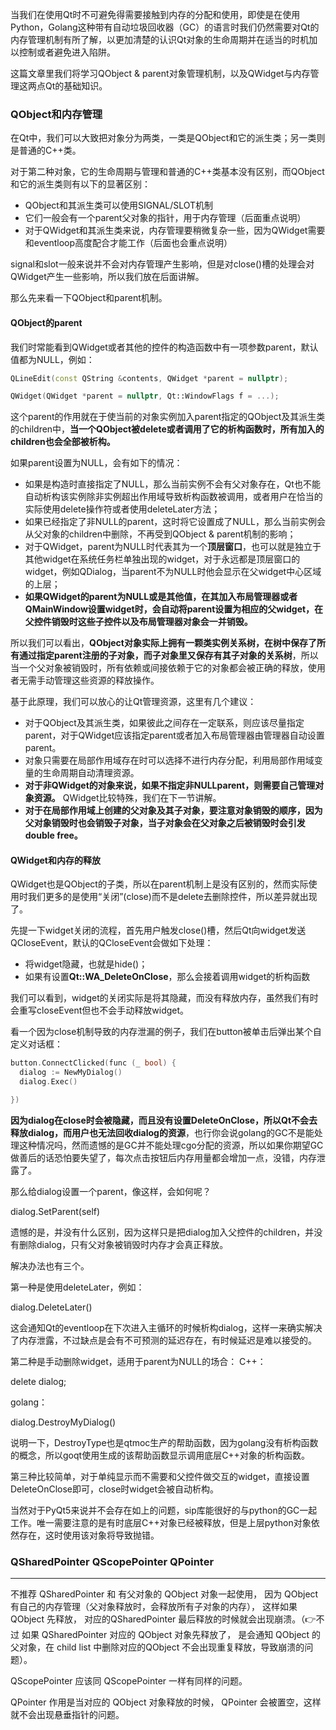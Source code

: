 当我们在使用Qt时不可避免得需要接触到内存的分配和使用，即使是在使用Python，Golang这种带有自动垃圾回收器（GC）的语言时我们仍然需要对Qt的内存管理机制有所了解，以更加清楚的认识Qt对象的生命周期并在适当的时机加以控制或者避免进入陷阱。

这篇文章里我们将学习QObject & parent对象管理机制，以及QWidget与内存管理这两点Qt的基础知识。

### QObject和内存管理

在Qt中，我们可以大致把对象分为两类，一类是QObject和它的派生类；另一类则是普通的C++类。

对于第二种对象，它的生命周期与管理和普通的C++类基本没有区别，而QObject和它的派生类则有以下的显著区别：

- QObject和其派生类可以使用SIGNAL/SLOT机制
- 它们一般会有一个parent父对象的指针，用于内存管理（后面重点说明）
- 对于QWidget和其派生类来说，内存管理要稍微复杂一些，因为QWidget需要和eventloop高度配合才能工作（后面也会重点说明）

signal和slot一般来说并不会对内存管理产生影响，但是对close()槽的处理会对QWidget产生一些影响，所以我们放在后面讲解。

那么先来看一下QObject和parent机制。

#### QObject的parent

我们时常能看到QWidget或者其他的控件的构造函数中有一项参数parent，默认值都为NULL，例如：

```cpp
QLineEdit(const QString &contents, QWidget *parent = nullptr);

QWidget(QWidget *parent = nullptr, Qt::WindowFlags f = ...);
```

这个parent的作用就在于使当前的对象实例加入parent指定的QObject及其派生类的children中，**当一个QObject被delete或者调用了它的析构函数时，所有加入的children也会全部被析构。**

如果parent设置为NULL，会有如下的情况：

- 如果是构造时直接指定了NULL，那么当前实例不会有父对象存在，Qt也不能自动析构该实例除非实例超出作用域导致析构函数被调用，或者用户在恰当的实际使用delete操作符或者使用deleteLater方法；
- 如果已经指定了非NULL的parent，这时将它设置成了NULL，那么当前实例会从父对象的children中删除，不再受到QObject & parent机制的影响；
- 对于QWidget，parent为NULL时代表其为一个**顶层窗口**，也可以就是独立于其他widget在系统任务栏单独出现的widget，对于永远都是顶层窗口的widget，例如QDialog，当parent不为NULL时他会显示在父widget中心区域的上层；
- **如果QWidget的parent为NULL或是其他值，在其加入布局管理器或者QMainWindow设置widget时，会自动将parent设置为相应的父widget，在父控件销毁时这些子控件以及布局管理器对象会一并销毁。**

所以我们可以看出，**QObject对象实际上拥有一颗类实例关系树，在树中保存了所有通过指定parent注册的子对象，而子对象里又保存有其子对象的关系树**，所以当一个父对象被销毁时，所有依赖或间接依赖于它的对象都会被正确的释放，使用者无需手动管理这些资源的释放操作。

基于此原理，我们可以放心的让Qt管理资源，这里有几个建议：

- 对于QObject及其派生类，如果彼此之间存在一定联系，则应该尽量指定parent，对于QWidget应该指定parent或者加入布局管理器由管理器自动设置parent。
- 对象只需要在局部作用域存在时可以选择不进行内存分配，利用局部作用域变量的生命周期自动清理资源。
- **对于非QWidget的对象来说，如果不指定非NULLparent，则需要自己管理对象资源。** QWidget比较特殊，我们在下一节讲解。
- **对于在局部作用域上创建的父对象及其子对象，要注意对象销毁的顺序，因为父对象销毁时也会销毁子对象，当子对象会在父对象之后被销毁时会引发double free。**

#### QWidget和内存的释放

QWidget也是QObject的子类，所以在parent机制上是没有区别的，然而实际使用时我们更多的是使用“关闭”(close)而不是delete去删除控件，所以差异就出现了。

先提一下widget关闭的流程，首先用户触发close()槽，然后Qt向widget发送QCloseEvent，默认的QCloseEvent会做如下处理：

- 将widget隐藏，也就是hide()；
- 如果有设置**Qt::WA_DeleteOnClose**，那么会接着调用widget的析构函数

我们可以看到，widget的关闭实际是将其隐藏，而没有释放内存，虽然我们有时会重写closeEvent但也不会手动释放widget。

看一个因为close机制导致的内存泄漏的例子，我们在button被单击后弹出某个自定义对话框：
```cpp
button.ConnectClicked(func (_ bool) {
  dialog := NewMyDialog()
  dialog.Exec()

})
```

**因为dialog在close时会被隐藏，而且没有设置DeleteOnClose，所以Qt不会去释放dialog，而用户也无法回收dialog的资源**，也行你会说golang的GC不是能处理这种情况吗，然而遗憾的是GC并不能处理cgo分配的资源，所以如果你期望GC做善后的话恐怕要失望了，每次点击按钮后内存用量都会增加一点，没错，内存泄露了。

那么给dialog设置一个parent，像这样，会如何呢？

dialog.SetParent(self)

遗憾的是，并没有什么区别，因为这样只是把dialog加入父控件的children，并没有删除dialog，只有父对象被销毁时内存才会真正释放。

解决办法也有三个。

第一种是使用deleteLater，例如：

dialog.DeleteLater()

这会通知Qt的eventloop在下次进入主循环的时候析构dialog，这样一来确实解决了内存泄露，不过缺点是会有不可预测的延迟存在，有时候延迟是难以接受的。

第二种是手动删除widget，适用于parent为NULL的场合：
C++：

delete dialog;

golang：

dialog.DestroyMyDialog()

说明一下，DestroyType也是qtmoc生产的帮助函数，因为golang没有析构函数的概念，所以goqt使用生成的该帮助函数显示调用底层C++对象的析构函数。

第三种比较简单，对于单纯显示而不需要和父控件做交互的widget，直接设置DeleteOnClose即可，close时widget会被自动析构。

当然对于PyQt5来说并不会存在如上的问题，sip库能很好的与python的GC一起工作。唯一需要注意的是有时底层C++对象已经被释放，但是上层python对象依然存在，这时使用该对象将导致抛错。

### QSharedPointer QScopePointer QPointer
---
不推荐  QSharedPointer 和 有父对象的 QObject 对象一起使用， 因为 QObject 有自己的内存管理（父对象释放时，会释放所有子对象的内存）， 这样如果 QObject 先释放， 对应的QSharedPointer 最后释放的时候就会出现崩溃。（👉不过 如果 QSharedPointer 对应的 QObject 对象先释放了， 是会通知 QObject 的父对象，在 child list 中删除对应的QObject 不会出现重复释放，导致崩溃的问题）。

QScopePointer 应该同 QScopePointer 一样有同样的问题。

QPointer 作用是当对应的 QObject 对象释放的时候， QPointer 会被置空，这样就不会出现悬垂指针的问题。